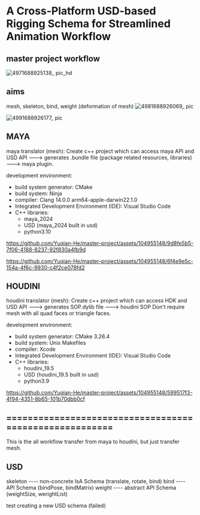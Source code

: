 # A Cross-Platform USD-based Rigging Schema for Streamlined Animation Workflow
## master project workflow
![4971688925138_ pic_hd](https://github.com/Yuqian-He/master-project/assets/104955148/036f4db0-a106-4304-9a35-c47ecffd5d6c)
## aims
mesh, skeleton, bind, weight (deformation of mesh)
![4981688926069_ pic](https://github.com/Yuqian-He/master-project/assets/104955148/4f32c3c1-24a5-4329-a1a1-85c50fa41070)

![4991688926177_ pic](https://github.com/Yuqian-He/master-project/assets/104955148/6ba5dc8a-ab23-42d4-9bbd-10963835a839)
## MAYA
maya translator (mesh):
Create c++ project which can access maya API and USD API ---> generates .bundle file (package related resources, libraries) ---> maya plugin.

development environment:
- build system generator: CMake
- build system: Ninja
- compiler: Clang 14.0.0 arm64-apple-darwin22.1.0
- Integrated Development Environment (IDE): Visual Studio Code
- C++ libraries:
  - maya_2024
  - USD (maya_2024 built in usd)
  - python3.10

https://github.com/Yuqian-He/master-project/assets/104955148/9d8fe5b5-7f06-4188-8237-92f830a4fb9d

https://github.com/Yuqian-He/master-project/assets/104955148/6f4e9e5c-154a-4f6c-9930-c4f2ce078fd2

## HOUDINI
houdini translator (mesh):
Create c++ project which can access HDK and USD API ---> generates SOP.dylib file ---> houdini SOP
Don't require mesh with all quad faces or triangle faces.

development environment:
- build system generator: CMake 3.26.4
- build system: Unix Makefiles
- compiler: Xcode
- Integrated Development Environment (IDE): Visual Studio Code
- C++ libraries:
  - houdini_19.5
  - USD (houdini_19.5 built in usd)
  - python3.9

https://github.com/Yuqian-He/master-project/assets/104955148/599517f3-4f94-4351-8b65-101b70dbb0cf

## =======================================================
This is the all workflow transfer from maya to houdini, but just transfer mesh.
## USD
skeleton ---- non-concrete IsA Schema (translate, rotate, bind)
bind ---- API Schema (bindPose, bindMatrix)
weight ---- abstract API Schema (weightSize, werightList)

test creating a new USD schema (failed) 








